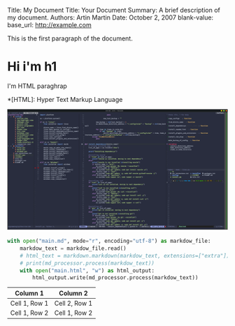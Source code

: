 Title:   My Document
Title:   Your Document
Summary: A brief description of my document.
Authors: Artin
         Martin
Date:    October 2, 2007
blank-value:
base_url: http://example.com

This is the first paragraph of the document.

# Hi i'm h1

I'm HTML paraghrap

*[HTML]: Hyper Text Markup Language

![Vim Screenshot](vim-screenshot.png)

``` python
with open("main.md", mode="r", encoding="utf-8") as markdow_file:
    markdow_text = markdow_file.read()
    # html_text = markdown.markdown(markdow_text, extensions=["extra"])
    # print(md_processor.process(markdow_text))
    with open("main.html", "w") as html_output:
        html_output.write(md_processor.process(markdow_text))
```

| Column 1      | Column 2      |
| ------------- | ------------- |
| Cell 1, Row 1 | Cell 2, Row 1 |
| Cell 1, Row 2 | Cell 1, Row 2 |